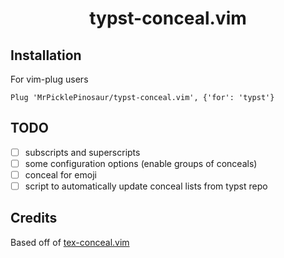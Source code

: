 <div align="center">

# typst-conceal.vim

</div>

## Installation

For vim-plug users
```
Plug 'MrPicklePinosaur/typst-conceal.vim', {'for': 'typst'}
```

## TODO

- [ ] subscripts and superscripts
- [ ] some configuration options (enable groups of conceals)
- [ ] conceal for emoji
- [ ] script to automatically update conceal lists from typst repo

## Credits

Based off of [tex-conceal.vim](https://github.com/KeitaNakamura/tex-conceal.vim)
